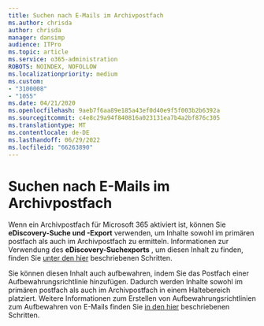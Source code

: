 ```yaml
---
title: Suchen nach E-Mails im Archivpostfach
ms.author: chrisda
author: chrisda
manager: dansimp
audience: ITPro
ms.topic: article
ms.service: o365-administration
ROBOTS: NOINDEX, NOFOLLOW
ms.localizationpriority: medium
ms.custom:
- "3100008"
- "1055"
ms.date: 04/21/2020
ms.openlocfilehash: 9aeb7f6aa89e185a43ef0d40e9f5f003b2b6392a
ms.sourcegitcommit: c4e8c29a94f840816a023131ea7b4a2bf876c305
ms.translationtype: MT
ms.contentlocale: de-DE
ms.lasthandoff: 06/29/2022
ms.locfileid: "66263890"
---
```

# <a name="search-for-email-in-the-archive-mailbox"></a>Suchen nach E-Mails im Archivpostfach

Wenn ein Archivpostfach für Microsoft 365 aktiviert ist, können Sie **eDiscovery-Suche und -Export** verwenden, um Inhalte sowohl im primären postfach als auch im Archivpostfach zu ermitteln. Informationen zur Verwendung des **eDiscovery-Suchexports** , um diesen Inhalt zu finden, finden Sie [unter den hier](https://docs.microsoft.com/microsoft-365/compliance/export-search-results) beschriebenen Schritten.
  
Sie können diesen Inhalt auch aufbewahren, indem Sie das Postfach einer Aufbewahrungsrichtlinie hinzufügen. Dadurch werden Inhalte sowohl im primären postfach als auch im Archivpostfach in einem Haltebereich platziert. Weitere Informationen zum Erstellen von Aufbewahrungsrichtlinien zum Aufbewahren von E-Mails finden Sie [in den hier](https://docs.microsoft.com/microsoft-365/compliance/retention-policies) beschriebenen Schritten.
  